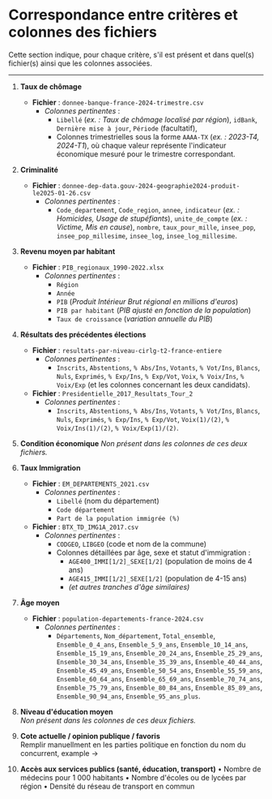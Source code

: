 # Correspondance entre critères et colonnes des fichiers

Cette section indique, pour chaque critère, s'il est présent et dans quel(s) fichier(s) ainsi que les colonnes associées.

---

1. **Taux de chômage**  
   - **Fichier** : `donnee-banque-france-2024-trimestre.csv`  
     - *Colonnes pertinentes* :  
       - `Libellé` (*ex. : Taux de chômage localisé par région*), `idBank`, `Dernière mise à jour`, `Période` (facultatif),  
       - Colonnes trimestrielles sous la forme `AAAA-TX` (*ex. : 2023-T4, 2024-T1*), où chaque valeur représente l'indicateur économique mesuré pour le trimestre correspondant.

2. **Criminalité**  
   - **Fichier** : `donnee-dep-data.gouv-2024-geographie2024-produit-le2025-01-26.csv`  
     - *Colonnes pertinentes* :  
       - `Code_departement`, `Code_region`, `annee`, `indicateur` (*ex. : Homicides, Usage de stupéfiants*), `unite_de_compte` (*ex. : Victime, Mis en cause*), `nombre`, `taux_pour_mille`, `insee_pop`, `insee_pop_millesime`, `insee_log`, `insee_log_millesime`.

3. **Revenu moyen par habitant**  
   - **Fichier** : `PIB_regionaux_1990-2022.xlsx`  
      - *Colonnes pertinentes* :  
         - `Région`  
         - `Année`  
         - `PIB` (*Produit Intérieur Brut régional en millions d'euros*)  
         - `PIB par habitant` (*PIB ajusté en fonction de la population*)  
         - `Taux de croissance` (*variation annuelle du PIB*)  

4. **Résultats des précédentes élections**  
   - **Fichier** : `resultats-par-niveau-cirlg-t2-france-entiere`  
     - *Colonnes pertinentes* :  
       - `Inscrits`, `Abstentions`, `% Abs/Ins`, `Votants`, `% Vot/Ins`, `Blancs`, `Nuls`, `Exprimés`, `% Exp/Ins`, `% Exp/Vot`, `Voix`, `% Voix/Ins`, `% Voix/Exp` (et les colonnes concernant les deux candidats).  
   - **Fichier** : `Presidentielle_2017_Resultats_Tour_2`  
     - *Colonnes pertinentes* :  
       - `Inscrits`, `Abstentions`, `% Abs/Ins`, `Votants`, `% Vot/Ins`, `Blancs`, `Nuls`, `Exprimés`, `% Exp/Ins`, `% Exp/Vot`, `Voix(1)/(2)`, `% Voix/Ins(1)/(2)`, `% Voix/Exp(1)/(2)`.

5. **Condition économique**
   *Non présent dans les  colonnes de ces deux fichiers.* 

6. **Taux Immigration**  
   - **Fichier** : `EM_DEPARTEMENTS_2021.csv`
     - *Colonnes pertinentes* :
       - `Libellé` (nom du département)
       - `Code département`
       - `Part de la population immigrée (%)` 
   - **Fichier** : `BTX_TD_IMG1A_2017.csv`
     - *Colonnes pertinentes* :
       - `CODGEO`, `LIBGEO` (code et nom de la commune)
       - Colonnes détaillées par âge, sexe et statut d'immigration :
         - `AGE400_IMMI[1/2]_SEXE[1/2]` (population de moins de 4 ans)
         - `AGE415_IMMI[1/2]_SEXE[1/2]` (population de 4-15 ans)
         - *(et autres tranches d'âge similaires)*

7. **Âge moyen**  
   - **Fichier** : `population-departements-france-2024.csv`  
     - *Colonnes pertinentes* :  
       - `Départements`, `Nom_département`, `Total_ensemble`, `Ensemble_0_4_ans`, `Ensemble_5_9_ans`, `Ensemble_10_14_ans`, `Ensemble_15_19_ans`, `Ensemble_20_24_ans`, `Ensemble_25_29_ans`, `Ensemble_30_34_ans`, `Ensemble_35_39_ans`, `Ensemble_40_44_ans`, `Ensemble_45_49_ans`, `Ensemble_50_54_ans`, `Ensemble_55_59_ans`, `Ensemble_60_64_ans`, `Ensemble_65_69_ans`, `Ensemble_70_74_ans`, `Ensemble_75_79_ans`, `Ensemble_80_84_ans`, `Ensemble_85_89_ans`, `Ensemble_90_94_ans`, `Ensemble_95_ans_plus`.

8. **Niveau d'éducation moyen**  
   *Non présent dans les colonnes de ces deux fichiers.*

9. **Cote actuelle / opinion publique / favoris**  
   Remplir manuellment en les parties politique en fonction du nom du concurrent, example ->

10. **Accès aux services publics (santé, éducation, transport)**
	•	Nombre de médecins pour 1 000 habitants
	•	Nombre d'écoles ou de lycées par région
	•	Densité du réseau de transport en commun

